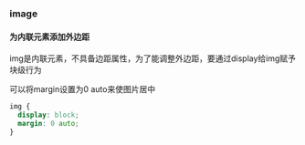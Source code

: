 ### image

#### 为内联元素添加外边距

img是内联元素，不具备边距属性，为了能调整外边距，要通过display给img赋予块级行为

可以将margin设置为0 auto来使图片居中

```css
img {
  display: block;
  margin: 0 auto;
}
```


